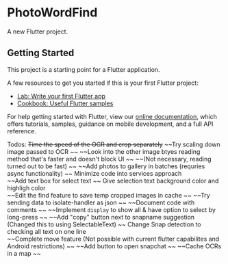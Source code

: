 # PhotoWordFind

A new Flutter project.

## Getting Started

This project is a starting point for a Flutter application.

A few resources to get you started if this is your first Flutter project:

- [Lab: Write your first Flutter app](https://flutter.dev/docs/get-started/codelab)
- [Cookbook: Useful Flutter samples](https://flutter.dev/docs/cookbook)

For help getting started with Flutter, view our
[online documentation](https://flutter.dev/docs), which offers tutorials,
samples, guidance on mobile development, and a full API reference.

Todos: 
~~Time the speed of the OCR and crop separately~~
~~Try scaling down image passed to OCR                                                           ~~
~~Look into the other image btyes reading method that's faster and doesn't block UI              ~~
~~(Not necessary, reading turned out to be fast)                                                 ~~
~~Add photos to gallery in batches (requries async functionality)                                ~~
Minimize code into services approach                                                           
~~Add text box for select text                                                                   ~~
Give selection text background color and highligh color                                        
~~Edit the find feature to save temp cropped images in cache                                     ~~
~~Try sending data to isolate-handler as json                                                    ~~
~~Document code with comments                                                                    ~~
~~Implement `display` to show all & have option to select by long-press                          ~~
~~Add "copy" button next to snapname suggestion (Changed this to using SelectableText)           ~~
Change Snap detection to checking all text on one line                                         
~~Complete move feature (Not possible with current flutter capabilites and Android restrictions) ~~
~~Add button to open snapchat                                                                    ~~
~~Cache OCRs in a map                                                                            ~~
